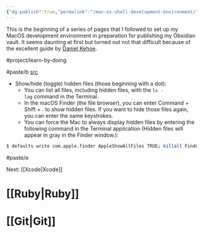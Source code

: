 ```yaml
---
{"dg-publish":true,"permalink":"/mac-os-shell-development-environment/","noteIcon":"2"}
---
```


This is the beginning of a series of pages that I followed to set up my MacOS development environment in preparation for publishing my Obsidian vault. It seems daunting at first but turned out not that difficult because of the excellent guide by  [Daniel Kehoe](https://twitter.com/yaxdotcom).

#project/learn-by-doing 

#paste/b 
[src](https://mac.install.guide/ruby/1.html)
- Show/hide (toggle) hidden files (those beginning with a dot):
	- You can list all files, including hidden files, with the `ls -lag` command in the Terminal.
	- In the macOS Finder (the file browser), you can enter Command + Shift + . to show hidden files. If you want to hide those files again, you can enter the same keystrokes.
	- You can force the Mac to always display hidden files by entering the following command in the Terminal application (Hidden files will appear in gray in the Finder window.):
```bash
$ defaults write com.apple.finder AppleShowAllFiles TRUE; killall Finder
```

#paste/e 

Next: [[Xcode\|Xcode]]

# [[Ruby\|Ruby]]
# [[Git\|Git]]

